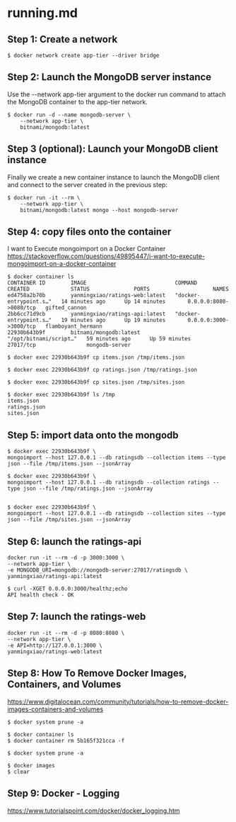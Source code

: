 # running.md

## Step 1: Create a network
```
$ docker network create app-tier --driver bridge
```

## Step 2: Launch the MongoDB server instance
Use the --network app-tier argument to the docker run command to attach the MongoDB container to the app-tier network.
```
$ docker run -d --name mongodb-server \
    --network app-tier \
    bitnami/mongodb:latest
```

## Step 3 (optional): Launch your MongoDB client instance
Finally we create a new container instance to launch the MongoDB client and connect to the server created in the previous step:
```
$ docker run -it --rm \
    --network app-tier \
    bitnami/mongodb:latest mongo --host mongodb-server
```

## Step 4: copy files onto the container 

I want to Execute mongoimport on a Docker Container
https://stackoverflow.com/questions/49895447/i-want-to-execute-mongoimport-on-a-docker-container

```
$ docker container ls
CONTAINER ID        IMAGE                            COMMAND                  CREATED             STATUS              PORTS                    NAMES
ed4758a2b70b        yanmingxiao/ratings-web:latest   "docker-entrypoint.s…"   14 minutes ago      Up 14 minutes       0.0.0.0:8080->8080/tcp   gifted_cannon
2bb6cc71d9cb        yanmingxiao/ratings-api:latest   "docker-entrypoint.s…"   19 minutes ago      Up 19 minutes       0.0.0.0:3000->3000/tcp   flamboyant_hermann
22930b643b9f        bitnami/mongodb:latest           "/opt/bitnami/script…"   59 minutes ago      Up 59 minutes       27017/tcp                mongodb-server

$ docker exec 22930b643b9f cp items.json /tmp/items.json

$ docker exec 22930b643b9f cp ratings.json /tmp/ratings.json

$ docker exec 22930b643b9f cp sites.json /tmp/sites.json

$ docker exec 22930b643b9f ls /tmp
items.json
ratings.json
sites.json
```

## Step 5: import data onto the mongodb
```
$ docker exec 22930b643b9f \
mongoimport --host 127.0.0.1 --db ratingsdb --collection items --type json --file /tmp/items.json --jsonArray

$ docker exec 22930b643b9f \
mongoimport --host 127.0.0.1 --db ratingsdb --collection ratings --type json --file /tmp/ratings.json --jsonArray


$ docker exec 22930b643b9f \
mongoimport --host 127.0.0.1 --db ratingsdb --collection sites --type json --file /tmp/sites.json --jsonArray

```

## Step 6: launch the ratings-api
```
docker run -it --rm -d -p 3000:3000 \
--network app-tier \
-e MONGODB_URI=mongodb://mongodb-server:27017/ratingsdb \
yanmingxiao/ratings-api:latest

$ curl -XGET 0.0.0.0:3000/healthz;echo
API health check - OK
```


## Step 7: launch the ratings-web
```
docker run -it --rm -d -p 8080:8080 \
--network app-tier \
-e API=http://127.0.0.1:3000 \
yanmingxiao/ratings-web:latest

```
## Step 8: How To Remove Docker Images, Containers, and Volumes

https://www.digitalocean.com/community/tutorials/how-to-remove-docker-images-containers-and-volumes

```
$ docker system prune -a

$ docker container ls
$ docker container rm 5b165f321cca -f

$ docker system prune -a

$ docker images
$ clear
```



## Step 9: Docker - Logging
https://www.tutorialspoint.com/docker/docker_logging.htm

